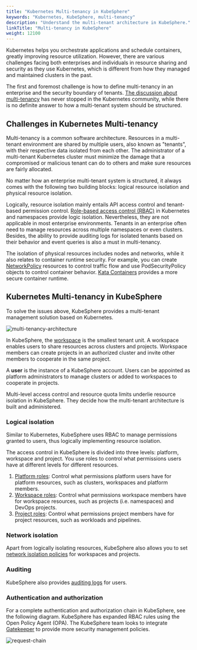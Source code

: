 ```yaml
---
title: "Kubernetes Multi-tenancy in KubeSphere"
keywords: "Kubernetes, KubeSphere, multi-tenancy"
description: "Understand the multi-tenant architecture in KubeSphere."
linkTitle: "Multi-tenancy in KubeSphere"
weight: 12100
---
```


Kubernetes helps you orchestrate applications and schedule containers, greatly improving resource utilization. However, there are various challenges facing both enterprises and individuals in resource sharing and security as they use Kubernetes, which is different from how they managed and maintained clusters in the past.

The first and foremost challenge is how to define multi-tenancy in an enterprise and the security boundary of tenants. [The discussion about multi-tenancy](https://docs.google.com/document/d/1fj3yzmeU2eU8ZNBCUJG97dk_wC7228-e_MmdcmTNrZY) has never stopped in the Kubernetes community, while there is no definite answer to how a multi-tenant system should be structured.

## Challenges in Kubernetes Multi-tenancy

Multi-tenancy is a common software architecture. Resources in a multi-tenant environment are shared by multiple users, also known as "tenants", with their respective data isolated from each other. The administrator of a multi-tenant Kubernetes cluster must minimize the damage that a compromised or malicious tenant can do to others and make sure resources are fairly allocated.

No matter how an enterprise multi-tenant system is structured, it always comes with the following two building blocks: logical resource isolation and physical resource isolation.           

Logically, resource isolation mainly entails API access control and tenant-based permission control. [Role-based access control (RBAC)](https://kubernetes.io/docs/reference/access-authn-authz/rbac/) in Kubernetes and namespaces provide logic isolation. Nevertheless, they are not applicable in most enterprise environments. Tenants in an enterprise often need to manage resources across multiple namespaces or even clusters. Besides, the ability to provide auditing logs for isolated tenants based on their behavior and event queries is also a must in multi-tenancy.

The isolation of physical resources includes nodes and networks, while it also relates to container runtime security. For example, you can create [NetworkPolicy](../../pluggable-components/network-policy/) resources to control traffic flow and use PodSecurityPolicy objects to control container behavior. [Kata Containers](https://katacontainers.io/) provides a more secure container runtime.

## Kubernetes Multi-tenancy in KubeSphere

To solve the issues above, KubeSphere provides a multi-tenant management solution based on Kubernetes.

![multi-tenancy-architecture](/images/docs/v3.3/access-control-and-account-management/multi-tanancy-in-kubesphere/multi-tenancy-architecture.png)

In KubeSphere, the [workspace](../../workspace-administration/what-is-workspace/) is the smallest tenant unit. A workspace enables users to share resources across clusters and projects. Workspace members can create projects in an authorized cluster and invite other members to cooperate in the same project.

A **user** is the instance of a KubeSphere account. Users can be appointed as platform administrators to manage clusters or added to workspaces to cooperate in projects.

Multi-level access control and resource quota limits underlie resource isolation in KubeSphere. They decide how the multi-tenant architecture is built and administered.

### Logical isolation

Similar to Kubernetes, KubeSphere uses RBAC to manage permissions granted to users, thus logically implementing resource isolation.

The access control in KubeSphere is divided into three levels: platform, workspace and project. You use roles to control what permissions users have at different levels for different resources.

1. [Platform roles](/docs/v3.3/quick-start/create-workspace-and-project/): Control what permissions platform users have for platform resources, such as clusters, workspaces and platform members.
2. [Workspace roles](/docs/v3.3/workspace-administration/role-and-member-management/): Control what permissions workspace members have for workspace resources, such as projects (i.e. namespaces) and DevOps projects.
3. [Project roles](/docs/v3.3/project-administration/role-and-member-management/): Control what permissions project members have for project resources, such as workloads and pipelines.

### Network isolation

Apart from logically isolating resources, KubeSphere also allows you to set [network isolation policies](../../pluggable-components/network-policy/) for workspaces and projects.

### Auditing

KubeSphere also provides [auditing logs](../../pluggable-components/auditing-logs/) for users.

### Authentication and authorization

For a complete authentication and authorization chain in KubeSphere, see the following diagram. KubeSphere has expanded RBAC rules using the Open Policy Agent (OPA). The KubeSphere team looks to integrate [Gatekeeper](https://github.com/open-policy-agent/gatekeeper) to provide more security management policies.

![request-chain](/images/docs/v3.3/access-control-and-account-management/multi-tanancy-in-kubesphere/request-chain.jpg)
